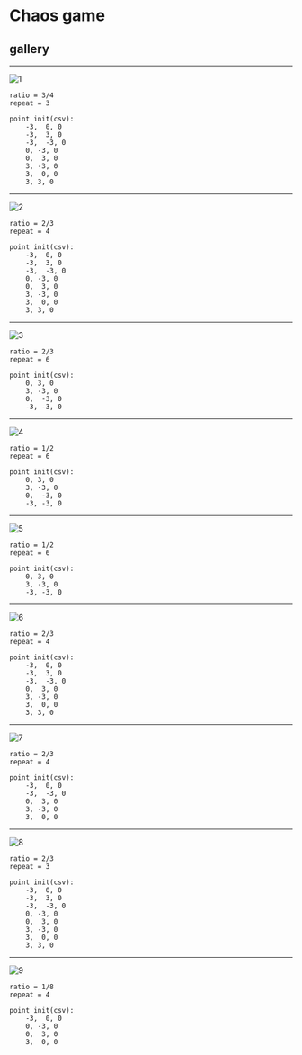 # Chaos game

## gallery 

---
![1](/Chaos%20game/gallery/1.png)
```
ratio = 3/4
repeat = 3

point init(csv):
    -3,  0, 0
    -3,  3, 0
    -3,  -3, 0
    0, -3, 0
    0,  3, 0
    3, -3, 0
    3,  0, 0
    3, 3, 0
```

---

![2](/Chaos%20game/gallery/2.png)
```
ratio = 2/3
repeat = 4

point init(csv):
    -3,  0, 0
    -3,  3, 0
    -3,  -3, 0
    0, -3, 0
    0,  3, 0
    3, -3, 0
    3,  0, 0
    3, 3, 0
```

---

![3](/Chaos%20game/gallery/3.png)
```
ratio = 2/3
repeat = 6

point init(csv):
    0, 3, 0
    3, -3, 0
    0,  -3, 0
    -3, -3, 0
```

---

![4](/Chaos%20game/gallery/4.png)
```
ratio = 1/2
repeat = 6

point init(csv):
    0, 3, 0
    3, -3, 0
    0,  -3, 0
    -3, -3, 0
```

---

![5](/Chaos%20game/gallery/5.png)
```
ratio = 1/2
repeat = 6

point init(csv):
    0, 3, 0
    3, -3, 0
    -3, -3, 0
```

---

![6](/Chaos%20game/gallery/6.png)
```
ratio = 2/3
repeat = 4

point init(csv):
    -3,  0, 0
    -3,  3, 0
    -3,  -3, 0
    0,  3, 0
    3, -3, 0
    3,  0, 0
    3, 3, 0
```

---

![7](/Chaos%20game/gallery/7.png)
```
ratio = 2/3
repeat = 4

point init(csv):
    -3,  0, 0
    -3,  -3, 0
    0,  3, 0
    3, -3, 0
    3,  0, 0
```

---

![8](/Chaos%20game/gallery/8.png)
```
ratio = 2/3
repeat = 3

point init(csv):
    -3,  0, 0
    -3,  3, 0
    -3,  -3, 0
    0, -3, 0
    0,  3, 0
    3, -3, 0
    3,  0, 0
    3, 3, 0
```

---

![9](/Chaos%20game/gallery/9.png)
```
ratio = 1/8
repeat = 4

point init(csv):
    -3,  0, 0
    0, -3, 0
    0,  3, 0
    3,  0, 0
```

